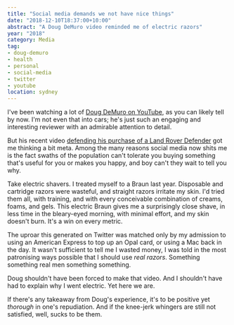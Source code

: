 ```yaml
---
title: "Social media demands we not have nice things"
date: "2018-12-10T18:37:00+10:00"
abstract: "A Doug DeMuro video reminded me of electric razors"
year: "2018"
category: Media
tag:
- doug-demuro
- health
- personal
- social-media
- twitter
- youtube
location: sydney
---
```

I've been watching a lot of [Doug DeMuro on YouTube], as you can likely tell by now. I'm not even that into cars; he's just such an engaging and interesting reviewer with an admirable attention to detail.
 
But his recent video [defending his purchase of a Land Rover Defender] got me thinking a bit meta. Among the many reasons social media now shits me is the fact swaths of the population can't tolerate you buying something that's useful for you or makes you happy, and boy can't they wait to tell you why.

Take electric shavers. I treated myself to a Braun last year. Disposable and cartridge razors were wasteful, and straight razors irritate my skin. I'd tried them all, with training, and with every conceivable combination of creams, foams, and gels. This electric Braun gives me a surprisingly close shave, in less time in the bleary-eyed morning, with minimal effort, and my skin doesn't burn. It's a win on every metric.

The uproar this generated on Twitter was matched only by my admission to using an American Express to top up an Opal card, or using a Mac back in the day. It wasn't sufficient to tell me I wasted money, I was told in the most patronising ways possible that I should use *real razors*. Something something real men something something. 

Doug shouldn't have been forced to make that video. And I shouldn't have had to explain why I went electric. Yet here we are.

If there's any takeaway from Doug's experience, it's to be positive yet *thorough* in one's repudiation. And if the knee-jerk whingers are still not satisfied, well, sucks to be them.

[Doug DeMuro on YouTube]: https://www.youtube.com/channel/UCsqjHFMB_JYTaEnf_vmTNqg
[defending his purchase of a Land Rover Defender]: https://www.youtube.com/watch?v=7KC7Nxgj1cI

